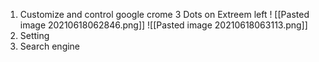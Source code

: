 1. Customize and control google crome 3 Dots on Extreem left !
		[[Pasted image 20210618062846.png]]
		![[Pasted image 20210618063113.png]]
1. Setting
2. Search engine
